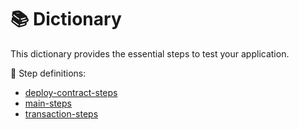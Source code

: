 # 📚 Dictionary


This dictionary provides the essential steps to test your application.


📖  Step definitions:


 - [deploy-contract-steps](deploy-contract-steps.md)
 - [main-steps](main-steps.md)
 - [transaction-steps](transaction-steps.md)
